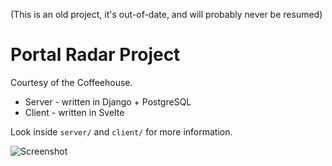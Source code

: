 (This is an old project, it's out-of-date, and will probably never be resumed)

# Portal Radar Project

Courtesy of the Coffeehouse.

* Server - written in Django + PostgreSQL
* Client - written in Svelte

Look inside `server/` and `client/` for more information.

![Screenshot](screenshot_latest.jpg "Screenshot")
